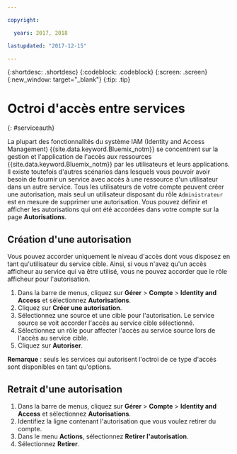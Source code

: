 ```yaml
---

copyright:

  years: 2017, 2018

lastupdated: "2017-12-15"

---
```


{:shortdesc: .shortdesc}
{:codeblock: .codeblock}
{:screen: .screen}
{:new_window: target="_blank"}
{:tip: .tip}


# Octroi d'accès entre services
{: #serviceauth}

La plupart des fonctionnalités du système IAM (Identity and Access Management) {{site.data.keyword.Bluemix_notm}} se concentrent sur la gestion et l'application de l'accès aux ressources {{site.data.keyword.Bluemix_notm}} par les utilisateurs et leurs applications. Il existe toutefois d'autres scénarios dans lesquels vous pouvoir avoir besoin de fournir un service avec accès à une ressource d'un utilisateur dans un autre service. Tous les utilisateurs de votre compte peuvent créer une autorisation, mais seul un utilisateur disposant du rôle `Administrateur` est en mesure de supprimer une autorisation. Vous pouvez définir et afficher les autorisations qui ont été accordées dans votre compte sur la page **Autorisations**.

## Création d'une autorisation

Vous pouvez accorder uniquement le niveau d'accès dont vous disposez en tant qu'utilisateur du service cible. Ainsi, si vous n'avez qu'un accès afficheur au service qui va être utilisé, vous ne pouvez accorder que le rôle afficheur pour l'autorisation.

1. Dans la barre de menus, cliquez sur **Gérer** &gt; **Compte** &gt; **Identity and Access** et sélectionnez **Autorisations**.
2. Cliquez sur **Créer une autorisation**.
3. Sélectionnez une source et une cible pour l'autorisation. Le service source se voit accorder l'accès au service cible sélectionné.
4. Sélectionnez un rôle pour affecter l'accès au service source lors de l'accès au service cible.
5. Cliquez sur **Autoriser**.

**Remarque** : seuls les services qui autorisent l'octroi de ce type d'accès sont disponibles en tant qu'options.

## Retrait d'une autorisation

1. Dans la barre de menus, cliquez sur **Gérer** &gt; **Compte** &gt; **Identity and Access** et sélectionnez **Autorisations**.
2. Identifiez la ligne contenant l'autorisation que vous voulez retirer du compte.
3. Dans le menu **Actions**, sélectionnez **Retirer l'autorisation**.
5. Sélectionnez **Retirer**.
